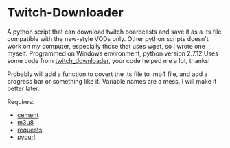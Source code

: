 # Twitch-Downloader
A python script that can download twitch boardcasts and save it as a .ts file, compatible with the new-style VODs only.
Other python scripts doesn't work on my computer, especially those that uses wget, so I wrote one myself.
Programmed on Windows environment, python version 2.7.12
Uses some code from [twitch_downloader](https://github.com/ilyalissoboi/twitch_downloader), your code helped me a lot, thanks!

Probably will add a function to covert the .ts file to .mp4 file, and add a progress bar or something like it.
Variable names are a mess, I will make it better later.


Requires:
- [cement](https://pypi.python.org/pypi/cement/2.4.0)
- [m3u8](https://github.com/ilyalissoboi/m3u8)
- [requests](https://pypi.python.org/pypi/requests)
- [pycurl](https://pypi.python.org/pypi/pycurl/)
